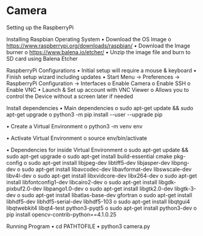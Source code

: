# Camera

Setting up the RaspberryPi

Installing Raspbian Operating System
•    Download the OS Image
    o    https://www.raspberrypi.org/downloads/raspbian/
•    Download the Image burner
    o    https://www.balena.io/etcher/
•    Unzip the image file and burn to SD card using Balena Etcher


RaspberryPi Configurations
•    Initial setup will require a mouse & keyboard
•    Finish setup wizard including updates
•    Start Menu -> Preferences -> RaspberryPi Configuration -> Interfaces
    o    Enable Camera 
    o    Enable SSH 
    o    Enable VNC 
•    Launch & Set up account with VNC Viewer
    o    Allows you to control the Device without a screen later if needed


Install dependencies
•    Main dependencies
    o    sudo apt-get update && sudo apt-get upgrade
    o    python3 -m pip install --user --upgrade pip
    
•    Create a Virtual Environment
    o    python3 -m venv env

•    Activate Virtual Environment
    o    source env/bin/activate

•    Dependencies for inside Virtual Environment
    o    sudo apt-get update && sudo apt-get upgrade
    o    sudo apt-get install build-essential cmake pkg-config
    o    sudo apt-get install libjpeg-dev libtiff5-dev libjasper-dev libpng-dev
    o    sudo apt-get install libavcodec-dev libavformat-dev libswscale-dev libv4l-dev
    o    sudo apt-get install libxvidcore-dev libx264-dev
    o    sudo apt-get install libfontconfig1-dev libcairo2-dev
    o    sudo apt-get install libgdk-pixbuf2.0-dev libpango1.0-dev
    o    sudo apt-get install libgtk2.0-dev libgtk-3-dev
    o    sudo apt-get install libatlas-base-dev gfortran
    o    sudo apt-get install libhdf5-dev libhdf5-serial-dev libhdf5-103
    o    sudo apt-get install libqtgui4 libqtwebkit4 libqt4-test python3-pyqt5
    o    sudo apt-get install python3-dev
    o    pip install opencv-contrib-python==4.1.0.25



Running Program
•    cd PATHTOFILE
•    python3 camera.py

